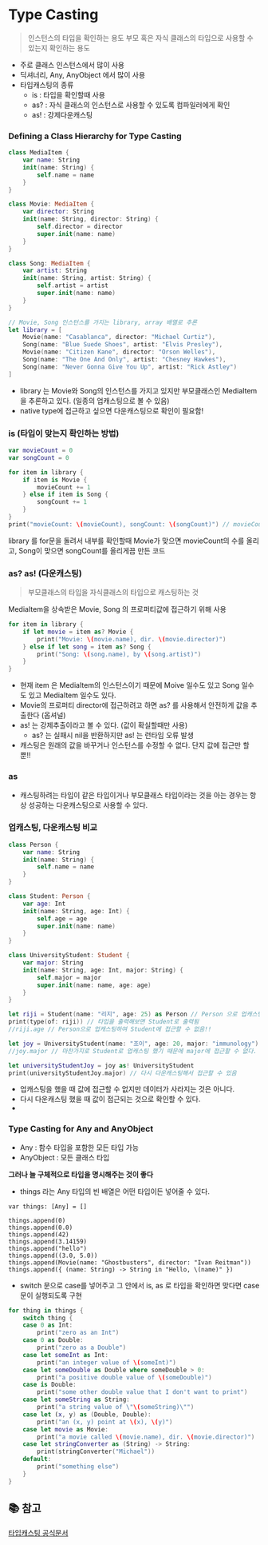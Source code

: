 # Type Casting

> 인스턴스의 타입을 확인하는 용도
부모 혹은 자식 클래스의 타입으로 사용할 수 있는지 확인하는 용도

- 주로 클래스 인스턴스에서 많이 사용
- 딕셔너리, Any, AnyObject 에서 많이 사용
- 타입캐스팅의 종류
  - is : 타입을 확인할때 사용
  - as? : 자식 클래스의 인스턴스로 사용할 수 있도록 컴파일러에게 확인
  - as! : 강제다운캐스팅

### Defining a Class Hierarchy for Type Casting

```swift
class MediaItem {
    var name: String
    init(name: String) {
        self.name = name
    }
}

class Movie: MediaItem {
    var director: String
    init(name: String, director: String) {
        self.director = director
        super.init(name: name)
    }
}

class Song: MediaItem {
    var artist: String
    init(name: String, artist: String) {
        self.artist = artist
        super.init(name: name)
    }
}

// Movie, Song 인스턴스를 가지는 library, array 배열로 추론
let library = [
    Movie(name: "Casablanca", director: "Michael Curtiz"),
    Song(name: "Blue Suede Shoes", artist: "Elvis Presley"),
    Movie(name: "Citizen Kane", director: "Orson Welles"),
    Song(name: "The One And Only", artist: "Chesney Hawkes"),
    Song(name: "Never Gonna Give You Up", artist: "Rick Astley")
]
```
- library 는 Movie와 Song의 인스턴스를 가지고 있지만 부모클래스인 MediaItem을 추론하고 있다. (일종의 업캐스팅으로 볼 수 있음)
- native type에 접근하고 싶으면 다운캐스팅으로 확인이 필요함!

### is (타입이 맞는지 확인하는 방법)

```swift
var movieCount = 0
var songCount = 0

for item in library {
    if item is Movie {
        movieCount += 1
    } else if item is Song {
        songCount += 1
    }
}
print("movieCount: \(movieCount), songCount: \(songCount)") // movieCount: 2, songCount: 3
```
library 를 for문을 돌려서 내부를 확인할때 Movie가 맞으면 movieCount의 수를 올리고, Song이 맞으면 songCount를 올리게끔 만든 코드

### as? as! (다운캐스팅)

> 부모클래스의 타입을 자식클래스의 타입으로 캐스팅하는 것

MediaItem을 상속받은 Movie, Song 의 프로퍼티값에 접근하기 위해 사용
```swift
for item in library { 
    if let movie = item as? Movie {
        print("Movie: \(movie.name), dir. \(movie.director)")
    } else if let song = item as? Song {
        print("Song: \(song.name), by \(song.artist)")
    }
}
```
- 현재 item 은 MediaItem의 인스턴스이기 때문에 Moive 일수도 있고 Song 일수도 있고 MediaItem 일수도 있다.
- Movie의 프로퍼티 director에 접근하려고 하면 as? 를 사용해서 안전하게 값을 추출한다 (옵셔널)
- as! 는 강제추출이라고 볼 수 있다. (값이 확실할때만 사용)
  - as? 는 실패시 nil을 반환하지만 as! 는 런타임 오류 발생
- 캐스팅은 원래의 값을 바꾸거나 인스턴스를 수정할 수 없다. 단지 값에 접근만 할 뿐!!

### as
- 캐스팅하려는 타입이 같은 타입이거나 부모클래스 타입이라는 것을 아는 경우는 항상 성공하는 다운캐스팅으로 사용할 수 있다.

### 업캐스팅, 다운캐스팅 비교
```swift
class Person {
    var name: String
    init(name: String) {
        self.name = name
    }
}

class Student: Person {
    var age: Int
    init(name: String, age: Int) {
        self.age = age
        super.init(name: name)
    }
}

class UniversityStudent: Student {
    var major: String
    init(name: String, age: Int, major: String) {
        self.major = major
        super.init(name: name, age: age)
    }
}

let riji = Student(name: "리지", age: 25) as Person // Person 으로 업캐스팅
print(type(of: riji)) // 타입을 출력해보면 Student로 출력됨
//riji.age // Person으로 업캐스팅하여 Student에 접근할 수 없음!!

let joy = UniversityStudent(name: "조이", age: 20, major: "immunology") as Student
//joy.major // 마찬가지로 Student로 업캐스팅 했기 때문에 major에 접근할 수 없다.

let universityStudentJoy = joy as! UniversityStudent
print(universityStudentJoy.major) // 다시 다운캐스팅해서 접근할 수 있음
```
- 업캐스팅을 했을 때 값에 접근할 수 없지만 데이터가 사라지는 것은 아니다.
- 다시 다운캐스팅 했을 때 값이 접근되는 것으로 확인할 수 있다.
- 
### Type Casting for Any and AnyObject

- Any : 함수 타입을 포함한 모든 타입 가능
- AnyObject : 모든 클래스 타입

**그러나 늘 구체적으로 타입을 명시해주는 것이 좋다**

- things 라는 Any 타입의 빈 배열은 어떤 타입이든 넣어줄 수 있다.
```swift=
var things: [Any] = []

things.append(0)
things.append(0.0)
things.append(42)
things.append(3.14159)
things.append("hello")
things.append((3.0, 5.0))
things.append(Movie(name: "Ghostbusters", director: "Ivan Reitman"))
things.append({ (name: String) -> String in "Hello, \(name)" })
```

- switch 문으로 case를 넣어주고 그 안에서 is, as 로 타입을 확인하면 맞다면 case 문이 실행되도록 구현

```swift
for thing in things {
    switch thing {
    case 0 as Int:
        print("zero as an Int")
    case 0 as Double:
        print("zero as a Double")
    case let someInt as Int:
        print("an integer value of \(someInt)")
    case let someDouble as Double where someDouble > 0:
        print("a positive double value of \(someDouble)")
    case is Double:
        print("some other double value that I don't want to print")
    case let someString as String:
        print("a string value of \"\(someString)\"")
    case let (x, y) as (Double, Double):
        print("an (x, y) point at \(x), \(y)")
    case let movie as Movie:
        print("a movie called \(movie.name), dir. \(movie.director)")
    case let stringConverter as (String) -> String:
        print(stringConverter("Michael"))
    default:
        print("something else")
    }
}
```

## 📚 참고
[타입캐스팅 공식문서](https://docs.swift.org/swift-book/LanguageGuide/TypeCasting.html)
